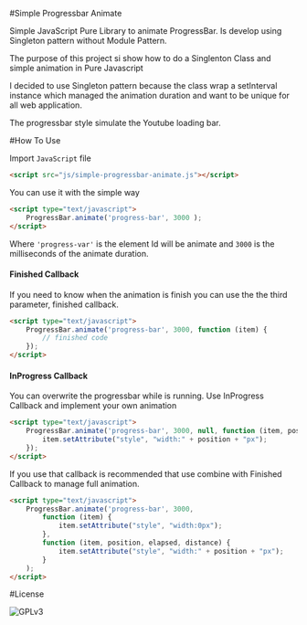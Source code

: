 #Simple Progressbar Animate

Simple JavaScript Pure Library to animate ProgressBar. Is develop using Singleton pattern without Module Pattern.

The purpose of this project si show how to do a Singlenton Class and simple animation in Pure Javascript

I decided to use Singleton pattern because the class wrap a setInterval instance which managed the animation duration and want to be unique for all web application.

The progressbar style simulate the Youtube loading bar.

#How To Use

Import `JavaScript` file

```html
<script src="js/simple-progressbar-animate.js"></script>
```

You can use it with the simple way

```html
<script type="text/javascript">
    ProgressBar.animate('progress-bar', 3000 );
</script>
```

Where `'progress-var'` is the element Id will be animate and `3000` is the milliseconds of the animate duration.
 
#### Finished Callback
 
If you need to know when the animation is finish you can use the the third parameter, finished callback.

```html
<script type="text/javascript">  
    ProgressBar.animate('progress-bar', 3000, function (item) {
        // finished code
    });
</script>
```

#### InProgress Callback
 
You can overwrite the progressbar while is running. Use InProgress Callback and implement your own animation

```html
<script type="text/javascript">  
    ProgressBar.animate('progress-bar', 3000, null, function (item, position, elapsed, distance) {
        item.setAttribute("style", "width:" + position + "px");
    });
</script>
```

If you use that callback is recommended that use combine with Finished Callback to manage full animation.
 
```html
<script type="text/javascript">  
    ProgressBar.animate('progress-bar', 3000, 
        function (item) {
            item.setAttribute("style", "width:0px");
        },
        function (item, position, elapsed, distance) {
            item.setAttribute("style", "width:" + position + "px");
        }
    );
</script>
```

#License

![GPLv3](https://upload.wikimedia.org/wikipedia/commons/thumb/9/93/GPLv3_Logo.svg/200px-GPLv3_Logo.svg.png)
